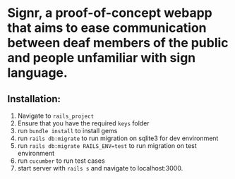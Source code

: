 # Signr, a proof-of-concept webapp that aims to ease communication between deaf members of the public and people unfamiliar with sign language.

## Installation:
1. Navigate to `rails_project`
2. Ensure that you have the required `keys` folder 
3. run `bundle install` to install gems
4. run `rails db:migrate` to run migration on sqlite3 for dev environment
5. run `rails db:migrate RAILS_ENV=test` to run migration on test environment
6. run `cucumber` to run test cases
7. start server with `rails s` and navigate to localhost:3000.

